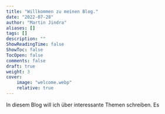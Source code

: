 ```yaml
---
title: "Willkommen zu meinen Blog."
date: "2022-07-28"
author: "Martin Jindra"
aliases: []
tags: []
description: ""
ShowReadingTime: false
ShowToc: false
TocOpen: false
comments: false
draft: true
weight: 3
cover:
    image: "welcome.webp"
    relative: true
---
```


In diesem Blog will ich über interessante Themen schreiben. Es
